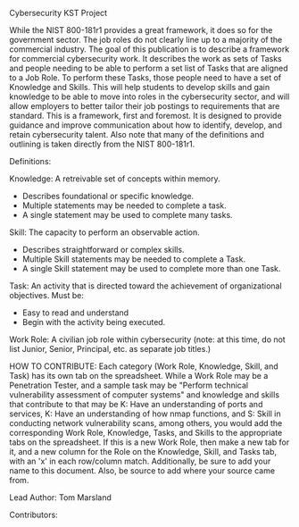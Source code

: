 Cybersecurity KST Project

While the NIST 800-181r1 provides a great framework, it does so for the government sector.  The job roles do not clearly line up to a majority of the commercial industry.
The goal of this publication is to describe a framework for commercial cybersecurity work.  It describes the work as sets of Tasks and people needing to be able to perform a set list of Tasks that are aligned to a Job Role.  To perform these Tasks, those people need to have a set of Knowledge and Skills.
This will help students to develop skills and gain knowledge to be able to move into roles in the cybersecurity sector, and will allow employers to better tailor their job postings to requirements that are standard.  This is a framework, first and foremost. It is designed to provide guidance and improve communication about how to identify, develop, and retain cybersecurity talent.  Also note that many of the definitions and outlining is taken directly from the NIST 800-181r1.


Definitions:

Knowledge: A retreivable set of concepts within memory.
- Describes foundational or specific knowledge.
- Multiple statements may be needed to complete a task.
- A single statement may be used to complete many tasks.

Skill: The capacity to perform an observable action.
- Describes straightforward or complex skills.
- Multiple Skill statements may be needed to complete a Task.
- A single Skill statement may be used to complete more than one Task.

Task: An activity that is directed toward the achievement of organizational objectives. Must be: 
- Easy to read and understand
- Begin with the activity being executed.

Work Role:  A civilian job role within cybersecurity (note: at this time, do not list Junior, Senior, Principal, etc. as separate job titles.)

HOW TO CONTRIBUTE:
Each category (Work Role, Knowledge, Skill, and Task) has its own tab on the spreadsheet.  While a Work Role may be a Penetration Tester, and a sample task may be "Perform technical vulnerability assessment of computer systems" and knowledge and skills that contribute to that may be K: Have an understanding of ports and services, K: Have an understanding of how nmap functions, and S: Skill in conducting network vulnerability scans, among others, you would add the corresponding Work Role, Knowledge, Tasks, and Skills to the appropriate tabs on the spreadsheet.  If this is a new Work Role, then make a new tab for it, and a new column for the Role on the Knowledge, Skill, and Tasks tab, with an 'x' in each row/column match. Additionally, be sure to add your name to this document. Also, be source to add where your source came from.


Lead Author:  Tom Marsland

Contributors: <Add Your Name Here>
